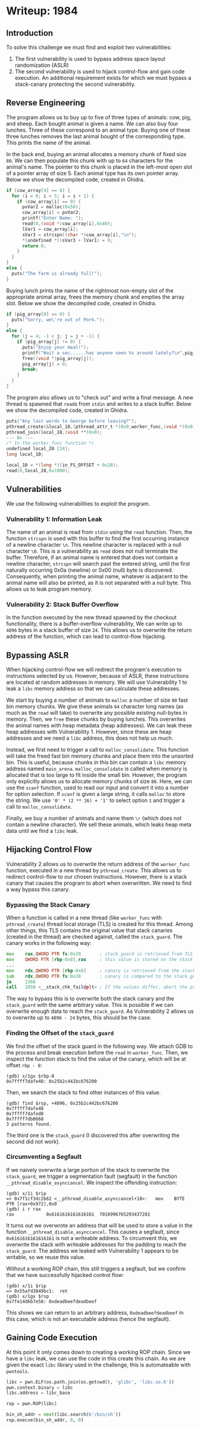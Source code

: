 # Writeup: 1984

## Introduction
To solve this challenge we must find and exploit two vulnerabilities:
1. The first vulnerability is used to bypass address space layout randomization (ASLR)
1. The second vulnerability is used to hijack control-flow and gain code execution.
An additional requirement exists for which we must bypass a stack-canary protecting the second vulnerability.

## Reverse Engineering
The program allows us to buy up to five of three types of animals: cow, pig, and sheep.
Each bought animal is given a name.
We can also buy four lunches.
Three of these correspond to an animal type.
Buying one of these three lunches removes the last animal bought of the corresponding type.
This prints the name of the animal.

In the back end, buying an animal allocates a memory chunk of fixed size `80`.
We can then populate this chunk with up to `64` characters for the animal's name.
The pointer to this chunk is placed in the left-most open slot of a pointer array of size 5.
Each animal type has its own pointer array.
Below we show the decompiled code, created in Ghidra.
```C
if (cow_array[4] == 0) {
  for (i = 0; i < 5; i = i + 1) {
    if (cow_array[i] == 0) {
      pvVar2 = malloc(0x50);
      cow_array[i] = pvVar2;
      printf("Enter Name: ");
      read(0,(void *)cow_array[i],0x40);
      lVar1 = cow_array[i];
      sVar3 = strcspn((char *)cow_array[i],"\n");
      *(undefined *)(sVar3 + lVar1) = 0;
      return 0;
    }
  }
}
else {
  puts("The farm is already full!");
}
```

Buying lunch prints the name of the rightmost non-empty slot of the appropriate animal array, frees the memory chunk and empties the array slot.
Below we show the decompiled code, created in Ghidra.
```C
if (pig_array[0] == 0) {
  puts("Sorry, we\'re out of Pork.");
}
else {
  for (j = 4; -1 < j; j = j + -1) {
    if (pig_array[j] != 0) {
      puts("Enjoy your meal!");
      printf("Wait a sec......has anyone seen %s around lately?\n",pig_array[j]);
      free((void *)pig_array[j]);
      pig_array[j] = 0;
      break;
    }
  }
}
```

The program also allows us to "check out" and write a final message.
A new thread is spawned that `read`s from `stdin` and writes to a stack buffer.
Below we show the decompiled code, created in Ghidra.
```C
puts("Any last words to George before leaving?");
pthread_create(&local_18,(pthread_attr_t *)0x0,worker_func,(void *)0x0);
pthread_join(local_18,(void **)0x0);
--- 8< ---
/* In the worker_func function */
undefined local_28 [24];
long local_10;

local_10 = *(long *)(in_FS_OFFSET + 0x28);
read(0,local_28,0x1000);
```

## Vulnerabilities
We use the following vulnerabilities to exploit the program.

### Vulnerability 1: Information Leak
The name of an animal is read from `stdin` using the `read` function.
Then, the function `strcspn` is used with this buffer to find the first occurring instance of a newline character `\n`.
This newline character is replaced with a null character `\0`.
This is a vulnerability as `read` does not null terminate the buffer.
Therefore, if an animal name is entered that does not contain a newline character, `strcspn` will search past the entered string, until the first naturally occurring 0x0a (newline) or 0x00 (null) byte is discovered.
Consequently, when printing the animal name, whatever is adjacent to the animal name will also be printed, as it is not separated with a null byte.
This allows us to leak program memory.

### Vulnerability 2: Stack Buffer Overflow
In the function executed by the new thread spawned by the checkout functionality, there is a buffer-overflow vulnerability,
We can write up to `4096` bytes in a stack buffer of size `24`.
This allows us to overwrite the return address of the function, which can lead to control-flow hijacking.

## Bypassing ASLR
When hijacking control-flow we will redirect the program's execution to instructions selected by us.
However, because of ASLR, these instructions are located at random addresses in memory. 
We will use Vulnerability 1 to leak a `libc` memory address so that we can calculate these addresses.

We start by buying a number of animals to `malloc` a number of size `80` fast bin memory chunks.
We give these animals `64` character long names (as much as the `read` will take) to overwrite any possible existing null-bytes in memory.
Then, we `free` these chunks by buying lunches.
This overwrites the animal names with heap metadata (heap addresses).
We can leak these heap addresses with Vulnerability 1.
However, since these are heap addresses and we need a `libc` address, this does not help us much.

Instead, we first need to trigger a call to `malloc_consolidate`.
This function will take the freed fast bin memory chunks and place them into the unsorted bin.
This is useful, because chunks in this bin can contain a `libc` memory address named `main_arena`.
`malloc_consolidate` is called when memory is allocated that is too large to fit inside the small bin.
However, the program only explicitly allows us to allocate memory chunks of size `80`.
Here, we can use the `scanf` function, used to read our input and convert it into a number for option selection.
If `scanf` is given a large string, it calls `malloc` to store the string.
We use `'0' * (2 ** 26) + '1'` to select option `1` and trigger a call to `malloc_consolidate`.

Finally, we buy a number of animals and name them `\r` (which does not contain a newline character).
We sell these animals, which leaks heap meta data until we find a `libc` leak.

## Hijacking Control Flow
Vulnerability 2 allows us to overwrite the return address of the `worker_func` function, executed in a new thread by `pthread_create`.
This allows us to redirect control-flow to our chosen instructions.
However, there is a stack canary that causes the program to abort when overwritten.
We need to find a way bypass this canary.

### Bypassing the Stack Canary
When a function is called in a new thread (like `worker_func` with `pthread_create`) thread local storage (TLS) is created for this thread.
Among other things, this TLS contains the original value that stack canaries (created in the thread) are checked against, called the `stack_guard`.
The canary works in the following way:
```asm
mov    rax,QWORD PTR fs:0x28       ; stack_guard is retrieved from TLS
mov    QWORD PTR [rbp-0x8],rax     ; this value is stored on the stack to act as a canary
...
mov    rdx,QWORD PTR [rbp-0x8]     ; canary is retrieved from the stack
sub    rdx,QWORD PTR fs:0x28       ; canary is compared to the stack_guard (in TLS)
je     1366
call   1050 <__stack_chk_fail@plt> ; If the values differ, abort the program
```

The way to bypass this is to overwrite both the stack canary and the `stack_guard` with the same arbitrary value.
This is possible if we can overwrite enough data to reach the `stack_guard`.
As Vulnerability 2 allows us to overwrite up to `4096 - 24` bytes, this should be the case.

### Finding the Offset of the `stack_guard`
We find the offset of the stack guard in the following way.
We attach GDB to the process and break execution before the `read` in `worker_func`.
Then, we inspect the function stack to find the value of the canary, which will be at offset `rbp - 8`:
```
(gdb) x/1gx $rbp-8
0x7ffff7dafe48:	0x25b2c442bc676200
```
Then, we search the stack to find other instances of this value.
```
(gdb) find $rsp, +4096, 0x25b2c442bc676200
0x7ffff7dafe48
0x7ffff7dafed8
0x7ffff7db0668
3 patterns found.
```
The third one is the `stack_guard` (I discovered this after overwriting the second did not work).

### Circumventing a Segfault
If we naively overwrite a large portion of the stack to overwrite the `stack_guard`, we trigger a segmentation fault (segfault) in the function `__pthread_disable_asynccancel`.
We inspect the offending instruction:
```
(gdb) x/1i $rip
=> 0x7f1cf3dc2b62 <__pthread_disable_asynccancel+18>:	mov    BYTE PTR [rax+0x972],0x0
(gdb) i r rax
rax            0x6161616161616161  7016996765293437281
```
It turns out we overwrote an address that will be used to store a value in the function `__pthread_disable_asynccancel`.
This causes a segfault, since `0x6161616161616161` is not a writeable address.
To circumvent this, we overwrite the stack with writeable addresses for the padding to reach the `stack_guard`.
The address we leaked with Vulnerability 1 appears to be writable, so we reuse this value.

Without a working ROP chain, this still triggers a segfault, but we confirm that we have successfully hijacked control flow:
```
(gdb) x/1i $rip
=> 0x55afd3849bc1:	ret    
(gdb) x/1gx $rsp
0x7fe14d6b7e58:	0xdeadbeefdeadbeef
```
This shows we can return to an arbitrary address, `0xdeadbeefdeadbeef` in this case, which is not an executable address (hence the segfault).

## Gaining Code Execution
At this point it only comes down to creating a working ROP chain.
Since we have a `libc` leak, we can use the code in this create this chain.
As we are given the exact `libc` library used in the challenge, this is automateable with `pwntools`.
```python
libc = pwn.ELF(os.path.join(os.getcwd(), 'glibc', 'libc.so.6'))
pwn.context.binary = libc 
libc.address = libc_base

rop = pwn.ROP(libc)

bin_sh_addr = next(libc.search(b'/bin/sh'))
rop.execve(bin_sh_addr, 0, 0)
```
